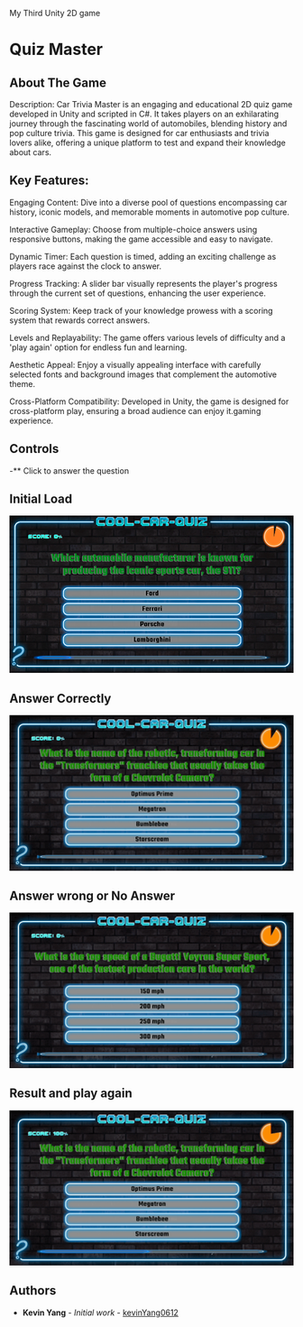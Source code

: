 My Third Unity 2D game
# Quiz Master

## About The Game
Description:
Car Trivia Master is an engaging and educational 2D quiz game developed in Unity and scripted in C#. It takes players on an exhilarating journey through the fascinating world of automobiles, blending history and pop culture trivia. This game is designed for car enthusiasts and trivia lovers alike, offering a unique platform to test and expand their knowledge about cars.

## Key Features:

Engaging Content: Dive into a diverse pool of questions encompassing car history, iconic models, and memorable moments in automotive pop culture.

Interactive Gameplay: Choose from multiple-choice answers using responsive buttons, making the game accessible and easy to navigate.

Dynamic Timer: Each question is timed, adding an exciting challenge as players race against the clock to answer.

Progress Tracking: A slider bar visually represents the player's progress through the current set of questions, enhancing the user experience.

Scoring System: Keep track of your knowledge prowess with a scoring system that rewards correct answers.

Levels and Replayability: The game offers various levels of difficulty and a 'play again' option for endless fun and learning.

Aesthetic Appeal: Enjoy a visually appealing interface with carefully selected fonts and background images that complement the automotive theme.

Cross-Platform Compatibility: Developed in Unity, the game is designed for cross-platform play, ensuring a broad audience can enjoy it.gaming experience.

## Controls
-** Click to answer the question

## Initial Load
![Example PNG](Images/InitialLoad.png)

## Answer Correctly
![Example GIF](Images/AnswerCorrect.gif)

## Answer wrong or No Answer
![Example GIF](Images/NoAnswerOrAnswerWrong.gif)

## Result and play again
![Example GIF](Images/ResultAndPlayAgain.gif)

## Authors
- **Kevin Yang** - *Initial work* - [kevinYang0612](https://github.com/kevinYang0612)
